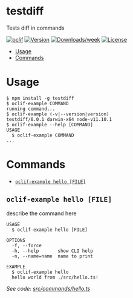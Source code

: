 testdiff
========

Tests diff in commands

[![oclif](https://img.shields.io/badge/cli-oclif-brightgreen.svg)](https://oclif.io)
[![Version](https://img.shields.io/npm/v/testdiff.svg)](https://npmjs.org/package/testdiff)
[![Downloads/week](https://img.shields.io/npm/dw/testdiff.svg)](https://npmjs.org/package/testdiff)
[![License](https://img.shields.io/npm/l/testdiff.svg)](https://github.com/nramyasri-sf/testdiff/blob/master/package.json)

<!-- toc -->
* [Usage](#usage)
* [Commands](#commands)
<!-- tocstop -->
# Usage
<!-- usage -->
```sh-session
$ npm install -g testdiff
$ oclif-example COMMAND
running command...
$ oclif-example (-v|--version|version)
testdiff/0.0.1 darwin-x64 node-v11.10.1
$ oclif-example --help [COMMAND]
USAGE
  $ oclif-example COMMAND
...
```
<!-- usagestop -->
# Commands
<!-- commands -->
* [`oclif-example hello [FILE]`](#oclif-example-hello-file)

## `oclif-example hello [FILE]`

describe the command here

```
USAGE
  $ oclif-example hello [FILE]

OPTIONS
  -f, --force
  -h, --help       show CLI help
  -n, --name=name  name to print

EXAMPLE
  $ oclif-example hello
  hello world from ./src/hello.ts!
```

_See code: [src/commands/hello.ts](https://github.com/nramyasri-sf/testdiff/blob/v0.0.1/src/commands/hello.ts)_
<!-- commandsstop -->
